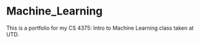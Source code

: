 # Machine_Learning
This is a portfolio for my CS 4375: Intro to Machine Learning class taken at UTD.
